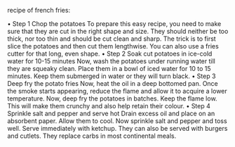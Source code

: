 recipe of french fries:

•	Step 1 Chop the potatoes
To prepare this easy recipe, you need to make sure that they are cut in the right shape and size. They should neither be too thick, nor too thin and should be cut clean and sharp. The trick is to first slice the potatoes and then cut them lengthwise. You can also use a fries cutter for that long, even shape.
•	Step 2 Soak cut potatoes in ice-cold water for 10-15 minutes
Now, wash the potatoes under running water till they are squeaky clean. Place them in a bowl of iced water for 10 to 15 minutes. Keep them submerged in water or they will turn black.
•	Step 3 Deep fry the potato fries
Now, heat the oil in a deep bottomed pan. Once the smoke starts appearing, reduce the flame and allow it to acquire a lower temperature. Now, deep fry the potatoes in batches. Keep the flame low. This will make them crunchy and also help retain their colour.
•	Step 4 Sprinkle salt and pepper and serve hot
Drain excess oil and place on an absorbent paper. Allow them to cool. Now sprinkle salt and pepper and toss well. Serve immediately with ketchup. They can also be served with burgers and cutlets. They replace carbs in most continental meals.